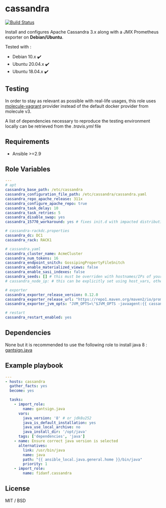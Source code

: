 cassandra
=========

[![Build Status](https://travis-ci.com/fidanf/ansible-role-cassandra.svg?branch=master)](https://travis-ci.com/fidanf/ansible-role-cassandra)

Install and configures Apache Cassandra 3.x along with a JMX Prometheus exporter on **Debian/Ubuntu**.

Tested with :
- Debian 10.x :heavy_check_mark:
- Ubuntu 20.04.x :heavy_check_mark:
- Ubuntu 18.04.x :heavy_check_mark:

Testing
-------

In order to stay as relevant as possible with real-life usages, this role uses [molecule-vagrant](https://github.com/ansible-community/molecule-vagrant) provider instead of the default docker provider from molecule v3.

A list of dependencies necessary to reproduce the testing environment locally can be retrieved from the *.travis.yml* file

Requirements
------------

- Ansible >=2.9

Role Variables
--------------

```yaml
---
# apt
cassandra_base_path: /etc/cassandra
cassandra_configuration_file_path: /etc/cassandra/cassandra.yaml
cassandra_repo_apache_release: 311x
cassandra_configure_apache_repo: true
cassandra_task_delay: 10
cassandra_task_retries: 5
cassandra_disable_swap: yes
cassandra_15770_workaround: yes # fixes init.d with impacted distributions. https://issues.apache.org/jira/browse/CASSANDRA-15770

# cassandra-rackdc.properties
cassandra_dc: DC1
cassandra_rack: RACK1

# cassandra.yaml
cassandra_cluster_name: AcmeCluster
cassandra_num_tokens: 16
cassandra_endpoint_snitch: GossipingPropertyFileSnitch
cassandra_enable_materialized_views: false
cassandra_enable_sasi_indexes: false
cassandra_seeds: [] # this must be overriden with hostnames/IPs of your choice
# cassandra_node_ip: # this can be explicitly set using host_vars, otherwise it takes it's value from to ansible_host if defined in IPv4, else from inventory_hostname

# exporter
cassandra_exporter_release_version: 0.12.0
cassandra_exporter_release_url: "https://repo1.maven.org/maven2/io/prometheus/jmx/jmx_prometheus_javaagent/{{ cassandra_exporter_release_version }}/jmx_prometheus_javaagent-{{ cassandra_exporter_release_version }}.jar"
cassandra_exporter_jvm_opts: "JVM_OPTS=\"$JVM_OPTS -javaagent:{{ cassandra_base_path }}/jmx_prometheus_javaagent-{{ cassandra_exporter_release_version }}.jar=7070:{{ cassandra_base_path }}/prometheus_java_exporter.yml\""

# restart
cassandra_restart_enabled: yes

```

Dependencies
------------

None but it is recommended to use the following role to install java 8 : [gantsign.java](https://github.com/gantsign/ansible-role-java)

Example playbook
----------------

```yaml
---
- hosts: cassandra
  gather_facts: yes
  become: yes

  tasks:
    - import_role: 
        name: gantsign.java
      vars:
        java_version: '8' # or jdk8u252
        java_is_default_installation: yes
        java_use_local_archive: no
        java_install_dir: '/opt/java'
      tags: ['dependencies', 'java']
    - name: Ensure correct java version is selected
      alternatives:
        link: /usr/bin/java
        name: java
        path: "{{ ansible_local.java.general.home }}/bin/java"
        priority: 1
    - import_role: 
        name: fidanf.cassandra

```

License
-------

MIT / BSD
